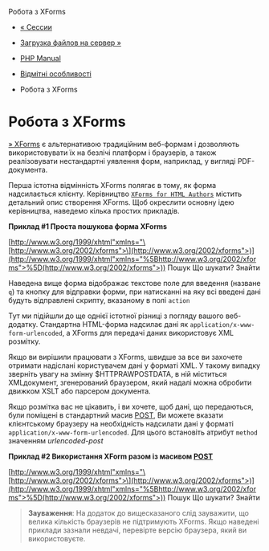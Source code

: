 Робота з XForms

-   [« Сессии](features.sessions.html)
    
-   [Загрузка файлов на сервер »](features.file-upload.html)
    
-   [PHP Manual](index.html)
    
-   [Відмітні особливості](features.html)
    
-   Робота з XForms
    

# Робота з XForms

[» XForms](http://www.w3.org/MarkUp/Forms/) є альтернативою традиційним веб-формам і дозволяють використовувати їх на безлічі платформ і браузерів, а також реалізовувати нестандартні уявлення форм, наприклад, у вигляді PDF-документа.

Перша істотна відмінність XForms полягає в тому, як форма надсилається клієнту. Керівництво [`XForms for HTML Authors`](http://www.w3.org/MarkUp/Forms/2003/xforms-for-html-authors.html) містить детальний опис створення XForms. Щоб окреслити основну ідею керівництва, наведемо кілька простих прикладів.

**Приклад #1 Проста пошукова форма XForms**

[http://www.w3.org/1999/xhtml"xmlns="\[http://www.w3.org/2002/xforms">\](http://www.w3.org/2002/xforms">)](http://www.w3.org/1999/xhtml"xmlns="%5Bhttp://www.w3.org/2002/xforms">%5D(http://www.w3.org/2002/xforms">)) Пошук Що шукати? Знайти

Наведена вище форма відображає текстове поле для введення (назване `q`) та кнопку для відправки форми, при натисканні на яку всі введені дані будуть відправлені скрипту, вказаному в полі `action`

Тут ми підійшли до ще однієї істотної різниці з погляду вашого веб-додатку. Стандартна HTML-форма надсилає дані як `application/x-www-form-urlencoded`, а XForms для передачі даних використовує XML розмітку.

Якщо ви вирішили працювати з XForms, швидше за все ви захочете отримати надіслані користувачем дані у форматі XML. У такому випадку зверніть увагу на змінну $HTTPRAWPOSTDATA, в ній міститься XMLдокумент, згенерований браузером, який надалі можна обробити движком XSLT або парсером документа.

Якщо розмітка вас не цікавить, і ви хочете, щоб дані, що передаються, були поміщені в стандартний масив [POST](reserved.variables.post.html), Ви можете вказати клієнтському браузеру на необхідність надсилати дані у форматі `application/x-www-form-urlencoded`. Для цього встановіть атрибут `method` значенням *urlencoded-post*

**Приклад #2 Використання XForm разом із масивом [POST](reserved.variables.post.html)**

[http://www.w3.org/1999/xhtml"xmlns="\[http://www.w3.org/2002/xforms">\](http://www.w3.org/2002/xforms">)](http://www.w3.org/1999/xhtml"xmlns="%5Bhttp://www.w3.org/2002/xforms">%5D(http://www.w3.org/2002/xforms">)) Пошук Що шукати? Знайти

> **Зауваження**: На додаток до вищесказаного слід зауважити, що велика кількість браузерів не підтримують XForms. Якщо наведені приклади зазнали невдачі, перевірте версію браузера, який ви використовуєте.